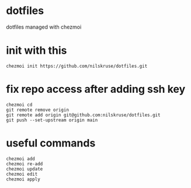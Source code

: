 # dotfiles

dotfiles managed with chezmoi

# init with this
```console
chezmoi init https://github.com/nilskruse/dotfiles.git
```
# fix repo access after adding ssh key
```console
chezmoi cd
git remote remove origin
git remote add origin git@github.com:nilskruse/dotfiles.git
git push --set-upstream origin main
```


# useful commands
```console
chezmoi add
chezmoi re-add
chezmoi update
chezmoi edit
chezmoi apply
```
